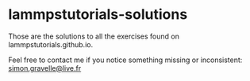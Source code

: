 # lammpstutorials-solutions

Those are the solutions to all the exercises found on lammpstutorials.github.io.

Feel free to contact me if you notice something missing or inconsistent: simon.gravelle@live.fr
